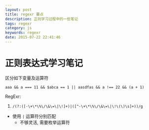 ```yaml
---
layout: post
title: regexr 要点
description: 正则学习过程中的一些笔记
tags: regexr
category: js
keywords: regexr
date: 2015-07-22 22:41:46
---
```


正则表达式学习笔记
===============

区分如下变量及运算符
```
aaa && a === 11 && $abca == 1 || aasdfas && a !== 22 && (a + 1)
```
RegExr:

1. `/(?:([-\+\*\%\/\&\=\|\!]+)|([^-\+\*\%\/\&\=\|\!\(\)\s]+))/g`
  * 使用 `|` 运算符分别匹配
    * 不够灵活, 需要枚举运算符 
